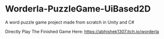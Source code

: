 # Worderla-PuzzleGame-UiBased2D
A word puzzle game project made from scratch in Unity and C#

Directly Play The Finished Game Here: 
https://abhishek1307.itch.io/worderla
